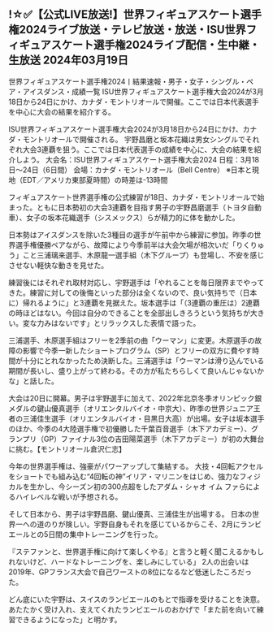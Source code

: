<h2>!☆✅【公式LIVE放送!】世界フィギュアスケート選手権2024ライブ放送・テレビ放送・放送・ISU世界フィギュアスケート選手権2024ライブ配信・生中継・生放送 2024年03月19日</h2>

世界フィギュアスケート選手権2024丨結果速報・男子・女子・シングル・ペア・アイスダンス・成績一覧
ISU世界フィギュアスケート選手権大会2024が3月18日から24日にかけ、カナダ・モントリオールで開催。ここでは日本代表選手を中心に大会の結果を紹介する。

ISU世界フィギュアスケート選手権大会2024が3月18日から24日にかけ、カナダ・モントリオールで開催される。
宇野昌磨と坂本花織は男女シングルでそれぞれ大会3連覇を狙う。ここでは日本代表選手の成績を中心に、大会の結果を紹介しよう。
大会名：ISU世界フィギュアスケート選手権大会2024
日程：3月18日〜24日（6日間）
会場：カナダ・モントリオール（Bell Centre）
※日本と現地（EDT／アメリカ東部夏時間）の時差は-13時間

フィギュアスケート世界選手権の公式練習が18日、カナダ・モントリオールで始まった。ともに日本勢初の大会3連覇を目指す男子の宇野昌磨選手（トヨタ自動車）、女子の坂本花織選手（シスメックス）らが精力的に体を動かした。

日本勢はアイスダンスを除いた3種目の選手が午前中から練習に参加。昨季の世界選手権優勝ペアながら、故障により今季前半は大会欠場が相次いだ「りくりゅう」こと三浦璃来選手、木原龍一選手組（木下グループ）も登場し、不安を感じさせない軽快な動きを見せた。

練習後にはそれぞれ取材対応し、宇野選手は「やれることを毎日限界までやってきた。練習に対しての後悔といった部分は全くないので、良い気持ちで（日本に）帰れるように」と3連覇を見据えた。坂本選手は「（3連覇の重圧は）2連覇の時ほどはない。今回は自分のできることを全部出しきろうという気持ちが大きい。変な力みはないです」とリラックスした表情で語った。

三浦選手、木原選手組はフリーを2季前の曲「ウーマン」に変更。木原選手の故障の影響で今季一新したショートプログラム（SP）とフリーの双方に費やす時間が十分にとれなかったため決断した。三浦選手は「ウーマンは滑り込んでいる期間が長いし、盛り上がって終わる。その方が私たちらしくて良いんじゃないかな」と話した。

大会は20日に開幕。男子は宇野選手に加えて、2022年北京冬季オリンピック銀メダルの鍵山優真選手（オリエンタルバイオ・中京大）、昨季の世界ジュニア王者の三浦佳生選手（オリエンタルバイオ・目黒日大高）が出場。女子は坂本選手のほか、今季の4大陸選手権で初優勝した千葉百音選手（木下アカデミー）、グランプリ（GP）ファイナル3位の吉田陽菜選手（木下アカデミー）が初の大舞台に挑む。【モントリオール倉沢仁志】

今年の世界選手権は、強豪がパワーアップして集結する。
大技・4回転アクセルをショートでも組み込む“4回転の神”イリア・マリニンをはじめ、強力なフィジカルを生かし、今シーズン初の300点超をしたアダム・シャオ イム ファらによるハイレベルな戦いが予想される。

そして日本から、男子は宇野昌磨、鍵山優真、三浦佳生が出場する。
日本の世界一への道のりが険しい。宇野自身もそれを感じているからこそ、2月にランビエールとの5日間の集中トレーニングを行った。

『ステファンと、世界選手権に向けて楽しくやる』と言うと軽く聞こえるかもしれないけど、ハードなトレーニングを、楽しみにしている」
2人の出会いは2019年、GPフランス大会で自己ワーストの8位になるなど低迷したころだった。

どん底にいた宇野は、スイスのランビエールのもとで指導を受けることを決意。
あたたかく受け入れ、支えてくれたランビエールのおかげで「また前を向いて練習できるようになった」と明かす。
